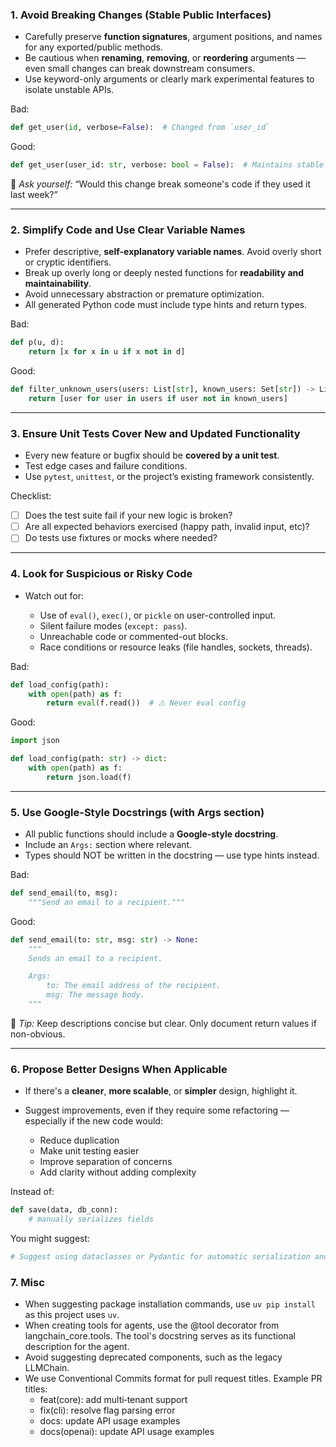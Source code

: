 ### 1. Avoid Breaking Changes (Stable Public Interfaces)

* Carefully preserve **function signatures**, argument positions, and names for any exported/public methods.
* Be cautious when **renaming**, **removing**, or **reordering** arguments — even small changes can break downstream consumers.
* Use keyword-only arguments or clearly mark experimental features to isolate unstable APIs.

Bad:

```python
def get_user(id, verbose=False):  # Changed from `user_id`
```

Good:

```python
def get_user(user_id: str, verbose: bool = False):  # Maintains stable interface
```

🧠 *Ask yourself:* “Would this change break someone's code if they used it last week?”

---

### 2. Simplify Code and Use Clear Variable Names

* Prefer descriptive, **self-explanatory variable names**. Avoid overly short or cryptic identifiers.
* Break up overly long or deeply nested functions for **readability and maintainability**.
* Avoid unnecessary abstraction or premature optimization.
* All generated Python code must include type hints and return types.

Bad:

```python
def p(u, d):
    return [x for x in u if x not in d]
```

Good:

```python
def filter_unknown_users(users: List[str], known_users: Set[str]) -> List[str]:
    return [user for user in users if user not in known_users]
```

---

### 3. Ensure Unit Tests Cover New and Updated Functionality

* Every new feature or bugfix should be **covered by a unit test**.
* Test edge cases and failure conditions.
* Use `pytest`, `unittest`, or the project’s existing framework consistently.

Checklist:

* [ ] Does the test suite fail if your new logic is broken?
* [ ] Are all expected behaviors exercised (happy path, invalid input, etc)?
* [ ] Do tests use fixtures or mocks where needed?

---

### 4. Look for Suspicious or Risky Code

* Watch out for:

  * Use of `eval()`, `exec()`, or `pickle` on user-controlled input.
  * Silent failure modes (`except: pass`).
  * Unreachable code or commented-out blocks.
  * Race conditions or resource leaks (file handles, sockets, threads).

Bad:

```python
def load_config(path):
    with open(path) as f:
        return eval(f.read())  # ⚠️ Never eval config
```

Good:

```python
import json

def load_config(path: str) -> dict:
    with open(path) as f:
        return json.load(f)
```

---

### 5. Use Google-Style Docstrings (with Args section)

* All public functions should include a **Google-style docstring**.
* Include an `Args:` section where relevant.
* Types should NOT be written in the docstring — use type hints instead.

Bad:

```python
def send_email(to, msg):
    """Send an email to a recipient."""
```

Good:

```python
def send_email(to: str, msg: str) -> None:
    """
    Sends an email to a recipient.

    Args:
        to: The email address of the recipient.
        msg: The message body.
    """
```

📌 *Tip:* Keep descriptions concise but clear. Only document return values if non-obvious.

---

### 6. Propose Better Designs When Applicable

* If there's a **cleaner**, **more scalable**, or **simpler** design, highlight it.
* Suggest improvements, even if they require some refactoring — especially if the new code would:

  * Reduce duplication
  * Make unit testing easier
  * Improve separation of concerns
  * Add clarity without adding complexity

Instead of:

```python
def save(data, db_conn):
    # manually serializes fields
```

You might suggest:

```python
# Suggest using dataclasses or Pydantic for automatic serialization and validation
```

### 7. Misc

* When suggesting package installation commands, use `uv pip install` as this project uses `uv`.
* When creating tools for agents, use the @tool decorator from langchain_core.tools. The tool's docstring serves as its functional description for the agent.
* Avoid suggesting deprecated components, such as the legacy LLMChain.
* We use Conventional Commits format for pull request titles. Example PR titles:
    * feat(core): add multi‐tenant support
    * fix(cli): resolve flag parsing error
    * docs: update API usage examples
    * docs(openai): update API usage examples
